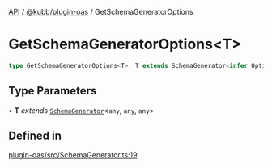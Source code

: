 [API](../../../packages.md) / [@kubb/plugin-oas](../index.md) / GetSchemaGeneratorOptions

# GetSchemaGeneratorOptions\<T\>

```ts
type GetSchemaGeneratorOptions<T>: T extends SchemaGenerator<infer Options, any, any> ? Options : never;
```

## Type Parameters

• **T** *extends* [`SchemaGenerator`](../classes/SchemaGenerator.md)\<`any`, `any`, `any`\>

## Defined in

[plugin-oas/src/SchemaGenerator.ts:19](https://github.com/kubb-project/kubb/blob/41d5fcbd23d143293d72542efcb650e62fa3a210/packages/plugin-oas/src/SchemaGenerator.ts#L19)
